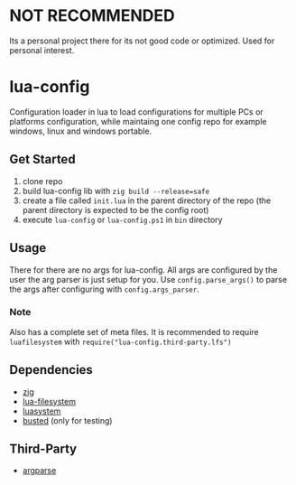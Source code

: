 # NOT RECOMMENDED

Its a personal project there for its not good code or optimized.
Used for personal interest.

# lua-config

Configuration loader in lua to load configurations for multiple PCs or platforms configuration,
while maintaing one config repo for example windows, linux and windows portable.

## Get Started

1. clone repo
2. build lua-config lib with `zig build --release=safe`
3. create a file called `init.lua` in the parent directory of the repo (the parent directory is expected to be the config root)
4. execute `lua-config` or `lua-config.ps1` in `bin` directory

## Usage

There for there are no args for lua-config.
All args are configured by the user the arg parser is just setup for you.
Use `config.parse_args()` to parse the args after configuring with `config.args_parser`.

### Note

Also has a complete set of meta files.
It is recommended to require `luafilesystem` with `require("lua-config.third-party.lfs")`

## Dependencies

- [zig](https://ziglang.org/)
- [lua-filesystem](https://lunarmodules.github.io/luafilesystem)
- [luasystem](https://lunarmodules.github.io/luasystem)
- [busted](https://lunarmodules.github.io/busted) (only for testing)

## Third-Party

- [argparse](https://github.com/mpeterv/argparse)
